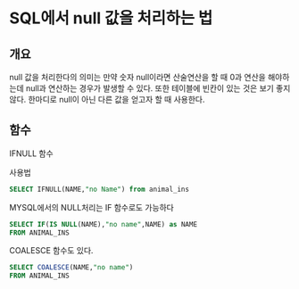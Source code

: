 # SQL에서 null 값을 처리하는 법

## 개요
null 값을 처리한다의 의미는 만약 숫자 null이라면 산술연산을 할 때 0과 연산을 해야하는데 null과 연산하는 경우가 발생할 수 있다. 또한 테이블에 빈칸이 있는 것은 보기 좋지 않다. 한마디로 null이 아닌 다른 값을 얻고자 할 때 사용한다.

## 함수

IFNULL 함수 

사용법

```SQL
SELECT IFNULL(NAME,"no Name") from animal_ins
```

MYSQL에서의 NULL처리는 IF 함수로도 가능하다

```SQL
SELECT IF(IS NULL(NAME),"no name",NAME) as NAME
FROM ANIMAL_INS
```

COALESCE 함수도 있다.
```SQL
SELECT COALESCE(NAME,"no name")
FROM ANIMAL_INS
```